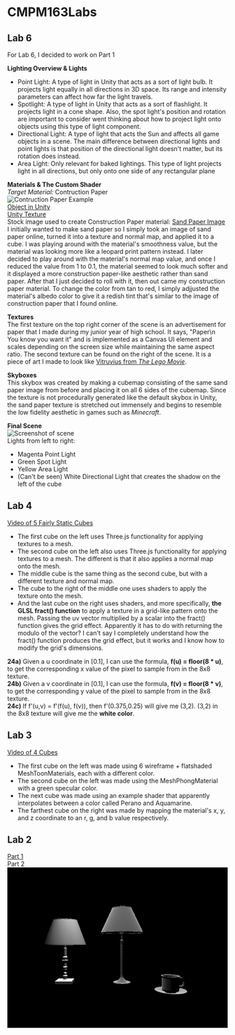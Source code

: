 # CMPM163Labs  
## Lab 6  
For Lab 6, I decided to work on Part 1  
  
**Lighting Overview & Lights**  
- Point Light: A type of light in Unity that acts as a sort of light bulb. It projects light equally in all directions in 3D space. Its range and intensity parameters can affect how far the light travels.  
- Spotlight: A type of light in Unity that acts as a sort of flashlight. It projects light in a cone shape. Also, the spot light's position and rotation are important to consider went thinking about how to project light onto objects using this type of light component.  
- Directional Light: A type of light that acts the Sun and affects all game objects in a scene. The main difference between directional lights and point lights is that position of the directional light doesn't matter, but its rotation does instead.  
- Area Light: Only relevant for baked lightings. This type of light projects light in all directions, but only onto one side of any rectangular plane  

**Materials & The Custom Shader**  
*Target Material:* Contruction Paper  
![Contruction Paper Example](https://riverside3d.com/files/riverside_content/color_swatches/Riverside_Holiday-Red.jpg)  
[Object in Unity](https://drive.google.com/file/d/1pSZrAQ2T275FIFo5uAmAuN6hBgg7GGan/view?usp=sharing)  
[Unity Texture](https://drive.google.com/file/d/1VRnkxFI5Pfz_81XPipI6HBQ8uX4hj9az/view?usp=sharing)  
Stock image used to create Construction Paper material: [Sand Paper Image](https://a.rgbimg.com/users/c/cr/crisderaud/600/mftZ3b6.jpg)  
I initially wanted to make sand paper so I simply took an image of sand paper online, turned it into a texture and normal map, and applied it to a cube. I was playing around with the material's smoothness value, but the material was looking more like a leopard print pattern instead. I later decided to play around with the material's normal map value, and once I reduced the value from 1 to 0.1, the material seemed to look much softer and it displayed a more construction paper-like aesthetic rather than sand paper. After that I just decided to roll with it, then out came my construction paper material. To change the color from tan to red, I simply adjjusted the material's albedo color to give it a redish tint that's similar to the image of construction paper that I found online.  
  
  **Textures**  
  The first texture on the top right corner of the scene is an advertisement for paper that I made during my junior year of high school. It says, "Paper\n You know you want it" and is implemented as a Canvas UI element and scales depending on the screen size while maintaining the same aspect ratio. The second texture can be found on the right of the scene. It is a piece of art I made to look like [Vitruvius from *The Lego Movie*](https://www.thoughtco.com/thmb/aHuXREOE3Ur2sAw-wKMSoHGuXAY=/1920x1080/smart/filters:no_upscale()/LEGO-vitruvius-56a02e2d3df78cafdaa06d8d.jpg).  
  
**Skyboxes**  
This skybox was created by making a cubemap consisting of the same sand paper image from before and placing it on all 6 sides of the cubemap. Since the texture is not procedurally generated like the default skybox in Unity, the sand paper texture is stretched out immensely and begins to resemble the low fidelity aesthetic in games such as *Minecraft*.  
  
**Final Scene**  
![Screenshot of scene](https://drive.google.com/file/d/13BCoNzpIAX61GLMCFNpKUAd-qkT6RS3X/view?usp=sharing)  
Lights from left to right:
- Magenta Point Light  
- Green Spot Light  
- Yellow Area Light
- (Can't be seen) White Directional Light that creates the shadow on the left of the cube
  
## Lab 4  
[Video of 5 Fairly Static Cubes](https://drive.google.com/open?id=1Cab6s-uDRfzhxwNkYRXNpPm9bTj6QRyv)  
- The first cube on the left uses Three.js functionality for applying textures to a mesh.  
- The second cube on the left also uses Three.js functionality for applying textures to a mesh. The different is that it also applies a normal map onto the mesh.  
- The middle cube is the same thing as the second cube, but with a different texture and normal map.
- The cube to the right of the middle one uses shaders to apply the texture onto the mesh.  
- And the last cube on the right uses shaders, and more specifically, **the GLSL fract() function** to apply a texture in a grid-like pattern onto the mesh. Passing the uv vector multiplied by a scalar into the fract() function gives the grid effect. Apparently it has to do with returning the modulo of the vector? I can't say I completely understand how the fract() function produces the grid effect, but it works and I know how to modify the grid's dimensions.  

**24a)** Given a u coordinate in [0.1], I can use the formula, **f(u) = floor(8 * u)**, to get the corresponding x value of the pixel to sample from in the 8x8 texture.  
**24b)** Given a v coordinate in [0.1], I can use the formula, **f(v) = floor(8 * v)**, to get the corresponding y value of the pixel to sample from in the 8x8 texture.  
**24c)** If f'(u,v) = f'(f(u), f(v)), then f'(0.375,0.25) will give me (3,2). (3,2) in the 8x8 texture will give me the **white color**.  
  
## Lab 3  
[Video of 4 Cubes](https://drive.google.com/open?id=1glBU7U0A-sg660rtpf8CkN4yMhhIApfE)  
- The first cube on the left was made using 6 wireframe + flatshaded MeshToonMaterials, each with a different color.  
- The second cube on the left was made using the MeshPhongMaterial with a green specular color.  
- The next cube was made using an example shader that apparently interpolates between a color called Perano and Aquamarine.  
- The farthest cube on the right was made by mapping the material's x, y, and z coordinate to an r, g, and b value respectively.
  
## Lab 2  
[Part 1](https://drive.google.com/open?id=1H8sRQeu4GFrrTNECBo6yhnfCkGMqBlyU)  
Part 2  
![Part 2](/lab-2/img/lab-2-part-2-screenshot.png)  
